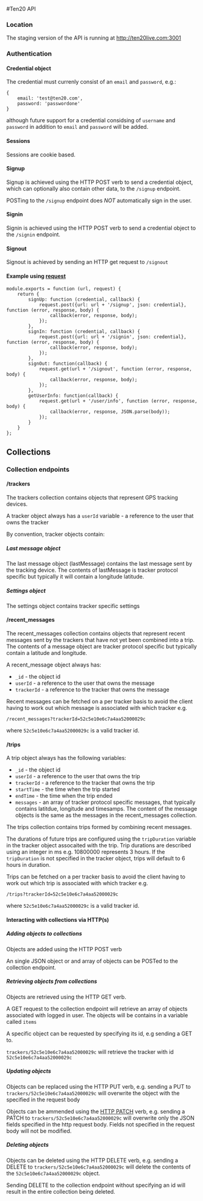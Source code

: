 #Ten20 API


### Location
The staging version of the API is running at http://ten20live.com:3001

### Authentication

#### Credential object
The credential must currenly consist of an ```email``` and ```password```, e.g.:
    
    {
        email: 'test@ten20.com',
        password: 'passwordone'
    }


although future support for a credential considsing of ```username``` and ```password``` in addition to ```email``` and ```password``` will be added.


#### Sessions
Sessions are cookie based. 

#### Signup
Signup is achieved using the HTTP POST verb to send a credential object, which can optionally also contain other data, to the ```/signup``` endpoint.

POSTing to the ```/signup``` endpoint does *NOT* automatically sign in the user.

#### Signin
Signin is achieved using the HTTP POST verb to send a credential object to the ```/signin``` endpoint.

#### Signout
Signout is achieved by sending an HTTP get request to ```/signout```


#### Example using [request](https://github.com/mikeal/request)

    module.exports = function (url, request) {
        return {
            signUp: function (credential, callback) {
                request.post({url: url + '/signup', json: credential}, function (error, response, body) {
                    callback(error, response, body);
                });
            },
            signIn: function (credential, callback) {
                request.post({url: url + '/signin', json: credential}, function (error, response, body) {
                    callback(error, response, body);
                });
            },
            signOut: function(callback) {
                request.get(url + '/signout', function (error, response, body) {
                    callback(error, response, body);
                });
            },
            getUserInfo: function(callback) {
                request.get(url + '/user/info', function (error, response, body) {
                    callback(error, response, JSON.parse(body));
                });
            }
        }
    };


## Collections

### Collection endpoints

#### /trackers

The trackers collection contains objects that represent GPS tracking devices.

A tracker object always has a ```userId``` variable - a reference to the user that owns the tracker


By convention, tracker objects contain:

##### Last message object
The last message object (lastMessage) contains the last message sent by the tracking device. The contents of lastMessage is tracker protocol specific but typically it will contain a longitude latitude.

##### Settings object
The settings object contains tracker specific settings


#### /recent_messages

The recent_messages collection contains objects that represent recent messages sent by the trackers that have not yet been combined into a trip. The contents of a message object are tracker protocol specific but typically contain a latitude and longitude.

A recent_message object always has:
 * ```_id``` - the object id
 * ```userId``` - a reference to the user that owns the message
 * ```trackerId``` - a reference to the tracker that owns the message


Recent messages can be fetched on a per tracker basis to avoid the client having to work out which message is associated with which tracker e.g.

    /recent_messages?trackerId=52c5e10e6c7a4aa52000029c

where ```52c5e10e6c7a4aa52000029c``` is a valid tracker id.

#### /trips

A trip object always has the following variables:
 * ```_id``` - the object id
 * ```userId``` - a reference to the user that owns the trip
 * ```trackerId``` - a reference to the tracker that owns the trip
 * ```startTime``` - the time when the trip started
 * ```endTime``` - the time when the trip ended
 * ```messages``` - an array of tracker protocol specific messages, that typically contains latitdue, longitude and timesamps. The content of the message objects is the same as the messages in the recent_messages collection.

The trips collection contains trips formed by combining recent messages.

The durations of future trips are configured using the ```tripDuration``` variable in the tracker object assocaited with the trip. Trip durations are described using an integer in ms e.g. 10800000 represents 3 hours. If the ```tripDuration``` is not specified in the tracker object, trips will default to 6 hours in duration.

Trips can be fetched on a per tracker basis to avoid the client having to work out which trip is associated with which tracker e.g.

    /trips?trackerId=52c5e10e6c7a4aa52000029c

where ```52c5e10e6c7a4aa52000029c``` is a valid tracker id.

#### Interacting with collections via HTTP(s)

##### Adding objects to collections
Objects are added using the HTTP POST verb

An single JSON object or and array of objects can be POSTed to the collection endpoint.

##### Retrieving objects from collections

Objects are retrieved using the HTTP GET verb.

A GET request to the collection endpoint will retrieve an array of objects associated with logged in user. The objects will be contains in a variable called ```items```

A specific object can be requested by specifying its id, e.g sending a GET to.

```trackers/52c5e10e6c7a4aa52000029c``` will retrieve the tracker with id ```52c5e10e6c7a4aa52000029c```

##### Updating objects

Objects can be replaced using the HTTP PUT verb, e.g. sending a PUT to ```trackers/52c5e10e6c7a4aa52000029c``` 
will overwrite the object with the specified in the request body

Objects can be ammended using the [HTTP PATCH](http://tools.ietf.org/html/rfc5789) verb, e.g. sending a PATCH to ```trackers/52c5e10e6c7a4aa52000029c``` 
will overwrite only the JSON fields specified in the http request body. Fields not specified in the request body will not be modified.

##### Deleting objects

Objects can be deleted using the HTTP DELETE verb, e.g. sending a DELETE to ```trackers/52c5e10e6c7a4aa52000029c``` will delete the contents of the ```52c5e10e6c7a4aa52000029c``` object.

Sending DELETE to the collection endpoint without specifying an id will result in the entire collection being deleted.

